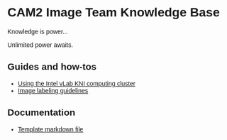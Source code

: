 <div markdown="1" style="font-family: 'Ubuntu', sans-serif">

# CAM2 Image Team Knowledge Base

Knowledge is power...

Unlimited power awaits.

## Guides and how-tos
* [Using the Intel vLab KNI computing cluster](cluster)
* [Image labeling guidelines](labeling)

## Documentation
* [Template markdown file](doctemplate)

</div>